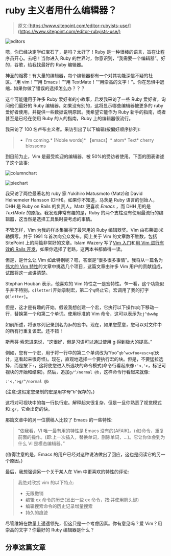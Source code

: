 # ruby 主义者用什么编辑器？

> 原文:[https://www.sitepoint.com/editor-rubyists-use/](https://www.sitepoint.com/editor-rubyists-use/)

![editors](../Images/b92ecaf800285269d937c6bc9df929d1.png)

嗯，你已经决定学红宝石了，是吗？太好了！Ruby 是一种很棒的语言，旨在让程序员开心。去吧！当你进入 Ruby 的世界时，你意识到，“我需要一个编辑器”。好的，谷歌，给我找最好的 Ruby 编辑器。

神圣的烟雾！有大量的编辑器，每个编辑器都有一个对其功能深信不疑的社区。“用 vim！”“用 Emacs！”“用 TextMate！”“用崇高的文字！”。你在恐惧中退缩…如果你做了错误的选择怎么办？？？

这个可能适用于许多 Ruby 爱好者的小故事，启发我采访了一些 Ruby 爱好者，询问他们最好的 Ruby 编辑器。如果没有别的，这将显示哪些编辑器被更多的 ruby 爱好者使用，并提供一些数据说明原因。我希望它能作为 Ruby 新手的指南，或者甚至是已经在使用 Ruby 的人的指南，Ruby 上的编辑器很流行。

我采访了 100 名卢布主义者。采访引出了以下编辑(按偏好顺序排列):

> *   I'm coming.*   [Noble words]*   【emacs】*   atom*   Text*   cherry blossoms

到目前为止，Vim 是最受欢迎的编辑器，被 50%的受访者使用。下面的图表讲述了这个故事:

![columnchart](../Images/9492debacb8812ae2e17586367678034.png)

![piechart](../Images/b009a9f8128b7f288534db95e9f62bd5.png)

我采访了两位最著名的 ruby 家:Yukihiro Matusmoto (Matz)和 David Heinemeier Hansson (DHH)。如果你不知道，马茨是 Ruby 语言的创始人，DHH 是 Ruby on Rails 的负责人。Matz 更喜欢 *Emacs* ，而 DHH 用的是 *TextMate* 的原版。我发现非常有趣的是，Ruby 的两个支柱没有使用最流行的编辑器，这当然是选择工具集时要考虑的事情。

不管怎样，Vim 为我的样本集赢得了最常用的 Ruby 编辑器奖。Vim 由布莱姆·米勒撰写，并于 1991 年首次向公众发布。网上关于 Vim 的文章数不胜数，包括 SitePoint 上的两篇非常好的文章。Islam Wazery 写了[Vim 入门](https://www.sitepoint.com/getting-started-vim/)和[用 Vim 进行有效的 Rails 开发](https://www.sitepoint.com/effective-rails-development-vim/)，如果你选择了老路，这两本书都值得一读。

但是，是什么让 Vim 如此特别呢？嗯，答案是“很多很多事情”。我将从一篇名为[伟大的 Vim 特性](http://c2.com/cgi/wiki?GreatVimFeatures "Great Vim Features")的文章中挑选几个项目，这篇文章由许多 Vim 用户的贡献组成，试图将这一点讲清楚。

Stephan Houban 表示，他喜欢的 Vim 特性之一是宏特性。乍一看，这个功能似乎并不特别。`q[letter]`开始录制宏，第二个`q`终止它。宏调用了我的打字`@[letter]`。

但是，这才是有趣的开始。假设我想创建一个宏，它执行以下操作:向下移动一行，替换第一个和第二个单词。使用标准的 Vim 命令，这可以表示为:`j^dwwhp`

如前所述，将该序列记录到名为`@a`的宏中。现在，如果您愿意，您可以对文件中的所有行重复该宏。还不错！

斯蒂芬·索恩进来说，“这很好，但是习语可以通过使用 g 得到极大的提高。”

例如，您有一个宏，用于将一行中的第二个单词改为“foo”`qb^wcwfoo<esc>q`(伙计，这看起来很奇怪)。现在，直观地选择一个要执行宏的块。但是，不要猛拉选择，而是按下`:`，这将使您进入所选块的命令模式(命令行看起来像`:'<,'>`，标记可视块的开始和结束)。然后，追加`g/^/normal @b`，这样命令行看起来就像:

```
:'<,'>g/^/normal @b 
```

(注意:这假定您录制的宏是用字母“b”保存的。)

这将对可视块中的每一行执行宏。解释起来很复杂，但是一旦你熟悉了视觉模式和`:g/`，它会出奇的快。

那篇文章中的另一位撰稿人比较了 Emacs 的一些特性:

> “依我看，VI 唯一最有用的特性是 Emacs 没有的(AFAIK)。(点)命令，重复前面的操作。(即:上一次插入，替换单词，删除单词，…)。它让你体会到为什么 VI 是模态编辑器。”

(值得注意的是，Emacs 的用户已经对这种说法做出了回应，这也是阅读它的另一个原因。)

最后，我想强调另一个关于某人在 Vim 中更喜欢的特性的评论:

> 我绝对欣赏 vim 的以下特点:
> 
> *   无限撤销
> *   编辑 ex 命令的历史(发出一些 ex 命令，按:并使用箭头键)
> *   编辑搜索命令的历史记录增量搜索
> *   持久的痕迹

尽管维姆在数量上遥遥领先，但这只是一个考虑因素。你有意见吗？爱 Vim？用崇高的文字？你最好的 Ruby 编辑器是什么？

## 分享这篇文章